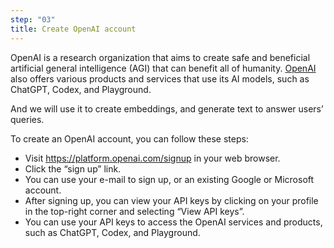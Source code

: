 ```yaml
---
step: "03"
title: Create OpenAI account
---
```


OpenAI is a research organization that aims to create safe and beneficial artificial general intelligence (AGI) that can benefit all of humanity. [OpenAI](https://openai.com) also offers various products and services that use its AI models, such as ChatGPT, Codex, and Playground. 

And we will use it to create embeddings, and generate text to answer users’ queries.

To create an OpenAI account, you can follow these steps:

- Visit https://platform.openai.com/signup in your web browser.
- Click the “sign up” link.
- You can use your e-mail to sign up, or an existing Google or Microsoft account.
- After signing up, you can view your API keys by clicking on your profile in the top-right corner and selecting “View API keys”.
- You can use your API keys to access the OpenAI services and products, such as ChatGPT, Codex, and Playground.